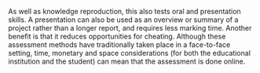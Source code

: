 As well as knowledge reproduction, this also tests oral and presentation skills. A presentation can also be used as an overview or summary of a project rather than a longer report, and requires less marking time. Another benefit is that it reduces opportunities for cheating. Although these assessment methods have traditionally taken place in a face-to-face setting, time, monetary and space considerations (for both the educational institution and the student) can mean that the assessment is done online. 